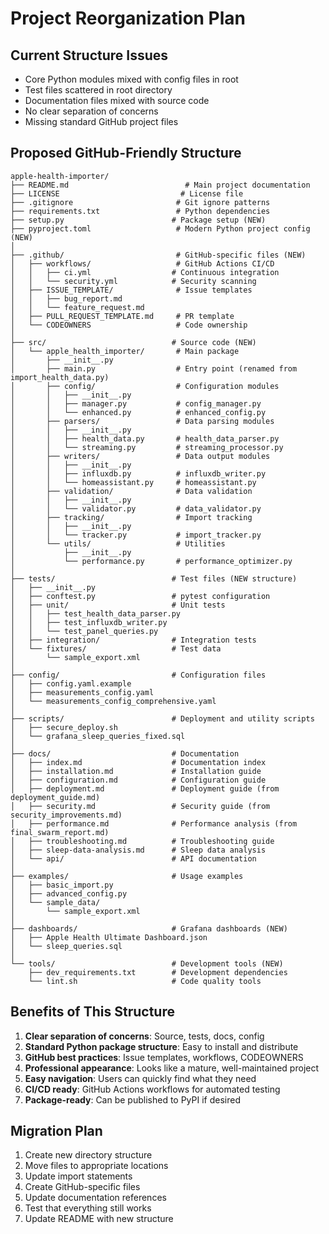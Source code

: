 # Project Reorganization Plan

## Current Structure Issues
- Core Python modules mixed with config files in root
- Test files scattered in root directory  
- Documentation files mixed with source code
- No clear separation of concerns
- Missing standard GitHub project files

## Proposed GitHub-Friendly Structure

```
apple-health-importer/
├── README.md                          # Main project documentation
├── LICENSE                           # License file
├── .gitignore                       # Git ignore patterns
├── requirements.txt                 # Python dependencies
├── setup.py                        # Package setup (NEW)
├── pyproject.toml                   # Modern Python project config (NEW)
│
├── .github/                         # GitHub-specific files (NEW)
│   ├── workflows/                   # GitHub Actions CI/CD
│   │   ├── ci.yml                  # Continuous integration
│   │   └── security.yml            # Security scanning
│   ├── ISSUE_TEMPLATE/              # Issue templates
│   │   ├── bug_report.md
│   │   └── feature_request.md
│   ├── PULL_REQUEST_TEMPLATE.md     # PR template
│   └── CODEOWNERS                   # Code ownership
│
├── src/                            # Source code (NEW)
│   └── apple_health_importer/       # Main package
│       ├── __init__.py
│       ├── main.py                  # Entry point (renamed from import_health_data.py)
│       ├── config/                  # Configuration modules
│       │   ├── __init__.py
│       │   ├── manager.py           # config_manager.py
│       │   └── enhanced.py          # enhanced_config.py
│       ├── parsers/                 # Data parsing modules
│       │   ├── __init__.py
│       │   ├── health_data.py       # health_data_parser.py
│       │   └── streaming.py         # streaming_processor.py
│       ├── writers/                 # Data output modules
│       │   ├── __init__.py
│       │   ├── influxdb.py          # influxdb_writer.py
│       │   └── homeassistant.py     # homeassistant.py
│       ├── validation/              # Data validation
│       │   ├── __init__.py
│       │   └── validator.py         # data_validator.py
│       ├── tracking/                # Import tracking
│       │   ├── __init__.py
│       │   └── tracker.py           # import_tracker.py
│       └── utils/                   # Utilities
│           ├── __init__.py
│           └── performance.py       # performance_optimizer.py
│
├── tests/                          # Test files (NEW structure)
│   ├── __init__.py
│   ├── conftest.py                 # pytest configuration
│   ├── unit/                       # Unit tests
│   │   ├── test_health_data_parser.py
│   │   ├── test_influxdb_writer.py
│   │   └── test_panel_queries.py
│   ├── integration/                # Integration tests
│   └── fixtures/                   # Test data
│       └── sample_export.xml
│
├── config/                         # Configuration files
│   ├── config.yaml.example
│   ├── measurements_config.yaml
│   └── measurements_config_comprehensive.yaml
│
├── scripts/                        # Deployment and utility scripts
│   ├── secure_deploy.sh
│   └── grafana_sleep_queries_fixed.sql
│
├── docs/                           # Documentation
│   ├── index.md                    # Documentation index
│   ├── installation.md             # Installation guide
│   ├── configuration.md            # Configuration guide
│   ├── deployment.md               # Deployment guide (from deployment_guide.md)
│   ├── security.md                 # Security guide (from security_improvements.md)
│   ├── performance.md              # Performance analysis (from final_swarm_report.md)
│   ├── troubleshooting.md          # Troubleshooting guide
│   ├── sleep-data-analysis.md      # Sleep data analysis
│   └── api/                        # API documentation
│
├── examples/                       # Usage examples
│   ├── basic_import.py
│   ├── advanced_config.py
│   └── sample_data/
│       └── sample_export.xml
│
├── dashboards/                     # Grafana dashboards (NEW)
│   ├── Apple Health Ultimate Dashboard.json
│   └── sleep_queries.sql
│
└── tools/                          # Development tools (NEW)
    ├── dev_requirements.txt        # Development dependencies
    └── lint.sh                     # Code quality tools
```

## Benefits of This Structure
1. **Clear separation of concerns**: Source, tests, docs, config
2. **Standard Python package structure**: Easy to install and distribute
3. **GitHub best practices**: Issue templates, workflows, CODEOWNERS
4. **Professional appearance**: Looks like a mature, well-maintained project
5. **Easy navigation**: Users can quickly find what they need
6. **CI/CD ready**: GitHub Actions workflows for automated testing
7. **Package-ready**: Can be published to PyPI if desired

## Migration Plan
1. Create new directory structure
2. Move files to appropriate locations
3. Update import statements
4. Create GitHub-specific files
5. Update documentation references
6. Test that everything still works
7. Update README with new structure